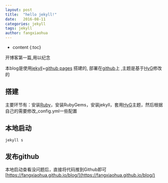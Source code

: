 ```yaml
---
layout: post
title:  "hello jekyll!"
date:   2016-08-11
categories: jekyll
tags: jekyll
author: fangxiaohua
---
```


* content
{:toc}


开博客第一篇,用以纪念






本blog是使用[jekyll](http://jekyll.com.cn/)+[github pages](https://pages.github.com/) 搭建的, 部署在[github](https://github.com/fangxiaohua/blog)上
,主题是基于[HyG](https://github.com/Gaohaoyang/gaohaoyang.github.io)修改的

## 搭建
主要环节有：安装[Ruby](http://www.ruby-lang.org/zh_cn/documentation/installation/)，安装RubyGems，安装jekyll，套用[HyG](https://github.com/Gaohaoyang/gaohaoyang.github.io)主题，然后根据自己的需要修改_config.yml一些配置

## 本地启动
```
jekyll s
```

## 发布github

本地启动查看没问题后，直接将代码推到Github即可[https://fangxiaohua.github.io/blog/](https://fangxiaohua.github.io/blog/)






